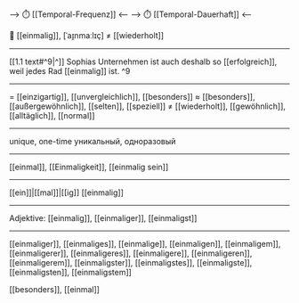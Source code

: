 --> ⏱️ [[Temporal-Frequenz]] <--
--> ⏱️ [[Temporal-Dauerhaft]] <--

🥇 [[einmalig]], [ˈaɪ̯nmaːlɪç] ≠ [[wiederholt]]

---
[[1.1 text#^9|^]] Sophias Unternehmen ist auch deshalb so [[erfolgreich]], weil jedes Rad [[einmalig]] ist. ^9

---
= [[einzigartig]], [[unvergleichlich]], [[besonders]]
≈ [[besonders]], [[außergewöhnlich]], [[selten]], [[speziell]]
≠ [[wiederholt]], [[gewöhnlich]], [[alltäglich]], [[normal]]

---
unique, one-time
уникальный, одноразовый

---
[[einmal]], [[Einmaligkeit]], [[einmalig sein]]

---
[[ein]]|[[mal]]|[[ig]]
[[einmalig]]

---
Adjektive: [[einmalig]], [[einmaliger]], [[einmaligst]]

---
[[einmaliger]], [[einmaliges]], [[einmalige]], [[einmaligen]], [[einmaligem]], [[einmaligerer]], [[einmaligeres]], [[einmaligere]], [[einmaligeren]], [[einmaligerem]], [[einmaligster]], [[einmaligstes]], [[einmaligste]], [[einmaligsten]], [[einmaligstem]]

[[besonders]], [[einmal]]
